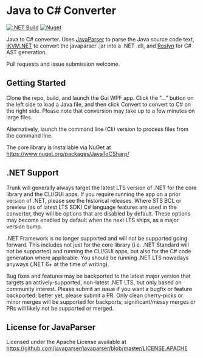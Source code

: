 # Java to C# Converter

[![.NET Build](https://github.com/paulirwin/JavaToCSharp/actions/workflows/build.yml/badge.svg)](https://github.com/paulirwin/JavaToCSharp/actions/workflows/build.yml) [![Nuget](https://img.shields.io/nuget/v/JavaToCSharp)](https://www.nuget.org/packages/JavaToCSharp/)


Java to C# converter. 
Uses [JavaParser](https://github.com/javaparser/javaparser) to parse the Java source code text, 
[IKVM.NET](https://github.com/ikvmnet/ikvm/) to convert the javaparser .jar into a .NET .dll, 
and [Roslyn](https://github.com/dotnet/roslyn) for C# AST generation. 

Pull requests and issue submission welcome.

## Getting Started

Clone the repo, build, and launch the Gui WPF app. Click the "..." button on
the left side to load a Java file, and then click Convert to convert to
C# on the right side. Please note that conversion may take up to a few
minutes on large files.

Alternatively, launch the command line (Cli) version to process files
from the command line.

The core library is installable via NuGet at https://www.nuget.org/packages/JavaToCSharp/

## .NET Support

Trunk will generally always target the latest LTS version of .NET for the core library and the CLI/GUI apps.
If you require running the app on a prior version of .NET, please see the historical releases.
Where STS BCL or preview (as of latest LTS SDK) C# language features are used in the converter, they will be options that are disabled by default.
These options may become enabled by default when the next LTS ships, as a major version bump.

.NET Framework is no longer supported and will not be supported going forward.
This includes not just for the core library (i.e. .NET Standard will not be supported) and running the CLI/GUI apps, 
but also for the C# code generation where applicable.
You should be running .NET LTS nowadays anyways (.NET 6+ at the time of writing).

Bug fixes and features may be backported to the latest major version that targets an actively-supported, non-latest .NET LTS,
but only based on community interest.
Please submit an issue if you want a bugfix or feature backported; better yet, please submit a PR.
Only clean cherry-picks or minor merges will be supported for backports; significant/messy merges or PRs will likely not be supported or merged.

## License for JavaParser

Licensed under the Apache License available at https://github.com/javaparser/javaparser/blob/master/LICENSE.APACHE
